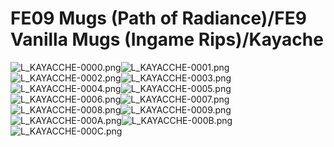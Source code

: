 # FE09 Mugs (Path of Radiance)/FE9 Vanilla Mugs (Ingame Rips)/Kayache

![L_KAYACCHE-0000.png](https://raw.githubusercontent.com/Klokinator/FE-Repo/main/Portrait%20Repository/FE09%20Mugs%20(Path%20of%20Radiance)/FE9%20Vanilla%20Mugs%20(Ingame%20Rips)/Kayache/L_KAYACCHE-0000.png "L_KAYACCHE-0000.png")![L_KAYACCHE-0001.png](https://raw.githubusercontent.com/Klokinator/FE-Repo/main/Portrait%20Repository/FE09%20Mugs%20(Path%20of%20Radiance)/FE9%20Vanilla%20Mugs%20(Ingame%20Rips)/Kayache/L_KAYACCHE-0001.png "L_KAYACCHE-0001.png")![L_KAYACCHE-0002.png](https://raw.githubusercontent.com/Klokinator/FE-Repo/main/Portrait%20Repository/FE09%20Mugs%20(Path%20of%20Radiance)/FE9%20Vanilla%20Mugs%20(Ingame%20Rips)/Kayache/L_KAYACCHE-0002.png "L_KAYACCHE-0002.png")![L_KAYACCHE-0003.png](https://raw.githubusercontent.com/Klokinator/FE-Repo/main/Portrait%20Repository/FE09%20Mugs%20(Path%20of%20Radiance)/FE9%20Vanilla%20Mugs%20(Ingame%20Rips)/Kayache/L_KAYACCHE-0003.png "L_KAYACCHE-0003.png")![L_KAYACCHE-0004.png](https://raw.githubusercontent.com/Klokinator/FE-Repo/main/Portrait%20Repository/FE09%20Mugs%20(Path%20of%20Radiance)/FE9%20Vanilla%20Mugs%20(Ingame%20Rips)/Kayache/L_KAYACCHE-0004.png "L_KAYACCHE-0004.png")![L_KAYACCHE-0005.png](https://raw.githubusercontent.com/Klokinator/FE-Repo/main/Portrait%20Repository/FE09%20Mugs%20(Path%20of%20Radiance)/FE9%20Vanilla%20Mugs%20(Ingame%20Rips)/Kayache/L_KAYACCHE-0005.png "L_KAYACCHE-0005.png")![L_KAYACCHE-0006.png](https://raw.githubusercontent.com/Klokinator/FE-Repo/main/Portrait%20Repository/FE09%20Mugs%20(Path%20of%20Radiance)/FE9%20Vanilla%20Mugs%20(Ingame%20Rips)/Kayache/L_KAYACCHE-0006.png "L_KAYACCHE-0006.png")![L_KAYACCHE-0007.png](https://raw.githubusercontent.com/Klokinator/FE-Repo/main/Portrait%20Repository/FE09%20Mugs%20(Path%20of%20Radiance)/FE9%20Vanilla%20Mugs%20(Ingame%20Rips)/Kayache/L_KAYACCHE-0007.png "L_KAYACCHE-0007.png")![L_KAYACCHE-0008.png](https://raw.githubusercontent.com/Klokinator/FE-Repo/main/Portrait%20Repository/FE09%20Mugs%20(Path%20of%20Radiance)/FE9%20Vanilla%20Mugs%20(Ingame%20Rips)/Kayache/L_KAYACCHE-0008.png "L_KAYACCHE-0008.png")![L_KAYACCHE-0009.png](https://raw.githubusercontent.com/Klokinator/FE-Repo/main/Portrait%20Repository/FE09%20Mugs%20(Path%20of%20Radiance)/FE9%20Vanilla%20Mugs%20(Ingame%20Rips)/Kayache/L_KAYACCHE-0009.png "L_KAYACCHE-0009.png")![L_KAYACCHE-000A.png](https://raw.githubusercontent.com/Klokinator/FE-Repo/main/Portrait%20Repository/FE09%20Mugs%20(Path%20of%20Radiance)/FE9%20Vanilla%20Mugs%20(Ingame%20Rips)/Kayache/L_KAYACCHE-000A.png "L_KAYACCHE-000A.png")![L_KAYACCHE-000B.png](https://raw.githubusercontent.com/Klokinator/FE-Repo/main/Portrait%20Repository/FE09%20Mugs%20(Path%20of%20Radiance)/FE9%20Vanilla%20Mugs%20(Ingame%20Rips)/Kayache/L_KAYACCHE-000B.png "L_KAYACCHE-000B.png")![L_KAYACCHE-000C.png](https://raw.githubusercontent.com/Klokinator/FE-Repo/main/Portrait%20Repository/FE09%20Mugs%20(Path%20of%20Radiance)/FE9%20Vanilla%20Mugs%20(Ingame%20Rips)/Kayache/L_KAYACCHE-000C.png "L_KAYACCHE-000C.png")
